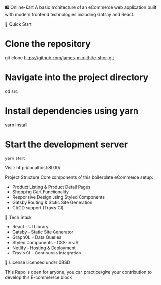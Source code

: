 🛍️ Online-Kart
A basic architecture of an eCommerce web application built with modern frontend technologies including Gatsby and React.

🚀 Quick Start
# Clone the repository
git clone https://github.com/james-muriithi/e-shop.git

# Navigate into the project directory
cd src

# Install dependencies using yarn
yarn install

# Start the development server
yarn start


Visit: http://localhost:8000/

Project Structure
Core components of this boilerplate eCommerce setup:
- Product Listing & Product Detail Pages
- Shopping Cart Functionality
- Responsive Design using Styled Components
- Gatsby Routing & Static Site Generation
- CI/CD support (Travis CI)

🔧 Tech Stack
- React – UI Library
- Gatsby – Static Site Generator
- GraphQL – Data Queries
- Styled Components – CSS-in-JS
- Netlify – Hosting & Deployment
- Travis CI – Continuous Integration

🪪 License
Licensed under 0BSD

This Repo is open for anyone, you can practice/give your contribution to develop this E-commerece block


